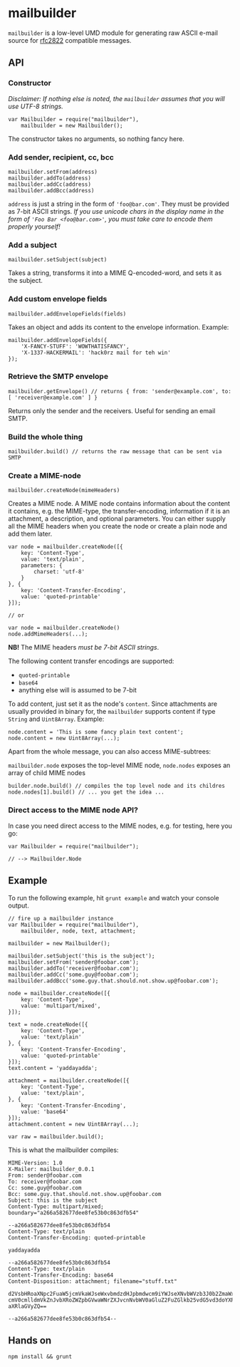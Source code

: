 # mailbuilder

`mailbuilder` is a low-level UMD module for generating raw ASCII e-mail source for [rfc2822](http://tools.ietf.org/html/rfc2822) 
compatible messages.

## API

### Constructor

*Disclaimer: If nothing else is noted, the `mailbuilder` assumes that you will use UTF-8 strings.*

    var Mailbuilder = require("mailbuilder"),
        mailbuilder = new Mailbuilder();

The constructor takes no arguments, so nothing fancy here.

### Add sender, recipient, cc, bcc

    mailbuilder.setFrom(address)
    mailbuilder.addTo(address)
    mailbuilder.addCc(address)
    mailbuilder.addBcc(address)

`address` is just a string in the form of `'foo@bar.com'`. They must be provided as 7-bit ASCII strings. *If you use unicode chars in the display name in the form of `'Foo Bar <foo@bar.com>'`, you must take care to encode them properly yourself!*

### Add a subject

    mailbuilder.setSubject(subject)

Takes a string, transforms it into a MIME Q-encoded-word, and sets it as the subject.

### Add custom envelope fields

    mailbuilder.addEnvelopeFields(fields)

Takes an object and adds its content to the envelope information. Example:
    
    mailbuilder.addEnvelopeFields({
        'X-FANCY-STUFF': 'WOWTHATISFANCY',
        'X-1337-HACKERMAIL': 'hack0rz mail for teh win'
    });

### Retrieve the SMTP envelope 

    mailbuilder.getEnvelope() // returns { from: 'sender@example.com', to:[ 'receiver@example.com' ] }

Returns only the sender and the receivers. Useful for sending an email SMTP.

### Build the whole thing

    mailbuilder.build() // returns the raw message that can be sent via SMTP

### Create a MIME-node

    mailbuilder.createNode(mimeHeaders)

Creates a MIME node. A MIME node contains information about the content it contains, e.g. the MIME-type, the transfer-encoding, information if it is an attachment, a description, and optional parameters. You can either supply all the MIME headers when you create the node or create a plain node and add them later.

    var node = mailbuilder.createNode([{
        key: 'Content-Type',
        value: 'text/plain',
        parameters: {
            charset: 'utf-8'
        }
    }, {
        key: 'Content-Transfer-Encoding',
        value: 'quoted-printable'
    }]);

    // or

    var node = mailbuilder.createNode()
    node.addMimeHeaders(...);

**NB!** The MIME headers *must be 7-bit ASCII strings*.

The following content transfer encodings are supported:
* `quoted-printable`
* `base64`
* anything else will is assumed to be 7-bit

To add content, just set it as the node's `content`. Since attachments are usually provided in binary for, the `mailbuilder` supports content if type `String` and `Uint8Array`. Example:

    node.content = 'This is some fancy plain text content';
    node.content = new Uint8Array(...);

Apart from the whole message, you can also access MIME-subtrees:

`mailbuilder.node` exposes the top-level MIME node, `node.nodes` exposes an array of child MIME nodes

    builder.node.build() // compiles the top level node and its childres
    node.nodes[1].build() // ... you get the idea ...

### Direct access to the MIME node API?

In case you need direct access to the MIME nodes, e.g. for testing, here you go:
    
    var Mailbuilder = require("mailbuilder");
        
    // --> Mailbuilder.Node

## Example

To run the following example, hit `grunt example` and watch your console output.
        
    // fire up a mailbuilder instance
    var Mailbuilder = require("mailbuilder"),
        mailbuilder, node, text, attachment;

    mailbuilder = new Mailbuilder();

    mailbuilder.setSubject('this is the subject');
    mailbuilder.setFrom('sender@foobar.com');
    mailbuilder.addTo('receiver@foobar.com');
    mailbuilder.addCc('some.guy@foobar.com');
    mailbuilder.addBcc('some.guy.that.should.not.show.up@foobar.com');

    node = mailbuilder.createNode([{
        key: 'Content-Type',
        value: 'multipart/mixed',
    }]);

    text = node.createNode([{
        key: 'Content-Type',
        value: 'text/plain'
    }, {
        key: 'Content-Transfer-Encoding',
        value: 'quoted-printable'
    }]);
    text.content = 'yaddayadda';

    attachment = mailbuilder.createNode([{
        key: 'Content-Type',
        value: 'text/plain',
    }, {
        key: 'Content-Transfer-Encoding',
        value: 'base64'
    }]);
    attachment.content = new Uint8Array(...); 

    var raw = mailbuilder.build();

This is what the mailbuilder compiles:
    
    MIME-Version: 1.0
    X-Mailer: mailbuilder_0.0.1
    From: sender@foobar.com
    To: receiver@foobar.com
    Cc: some.guy@foobar.com
    Bcc: some.guy.that.should.not.show.up@foobar.com
    Subject: this is the subject
    Content-Type: multipart/mixed; boundary="a266a582677dee8fe53b0c863dfb54"

    --a266a582677dee8fe53b0c863dfb54
    Content-Type: text/plain
    Content-Transfer-Encoding: quoted-printable

    yaddayadda

    --a266a582677dee8fe53b0c863dfb54
    Content-Type: text/plain
    Content-Transfer-Encoding: base64
    Content-Disposition: attachment; filename="stuff.txt"

    d2VsbHRoaXNpc2FuaW5jcmVkaWJseWxvbmdzdHJpbmdwcm9iYWJseXNvbWVzb3J0b2ZmaWxleW91
    cmV0cmlldmVkZnJvbXRoZWZpbGVwaWNrZXJvcnNvbWV0aGluZ2FuZGlkb25vdG5vd3doYXR0b3dy
    aXRlaGVyZQ==

    --a266a582677dee8fe53b0c863dfb54--

## Hands on

    npm install && grunt